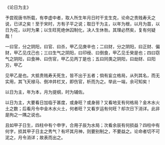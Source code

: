 《论日为主》

予尝观唐书所载，有李虚中者，取人所生年月日时干支生克，论命之贵贱寿夭之说，已详之矣！至于宋时，方有子平之说；取日干为主，以年为根，以月为苗，以日为花，以时为果；以生旺死绝休囚制化，决人生休咎。其理必然矣，复有何疑哉！

一曰官，分之阴阳，曰官、曰杀，甲乙见庚辛也；二曰财，分之阴阳，曰正财、偏财，甲乙见戊己也；三曰生气之阴阳，曰印绶、曰倒食，甲乙见壬癸是也；四曰窃气之阴阳，曰食神、曰伤官，甲乙见丙丁是也；五曰同类之阴阳，曰劫财、曰阳刃，甲乙

见甲乙是也。大抵贵贱寿夭死生，皆不出于五者；倘有妄立格局，从列其名，而无实用，其飞天禄马、倒冲井栏叉，即伤官，析而为之。举此一端，余可知矣！

以日为主，年为本，月为提纲，时为辅佐。

以日为主，大要看日加临于甚度，或身旺？或身弱？又看地支有何格局？金木水火土之数；后看月令中金木水火土，何者旺？又看岁运有何旺？却次日下消详。此非是拘之一隅之说也。

且如甲子日生，四柱中有个申字，合用子辰为水局；次看余辰有何损益？四柱中有何字，损其甲子日主之秀气？有坏其月神，则要别制之，不要益之。论命者切不可泥之，月令消详；故表而出之。

